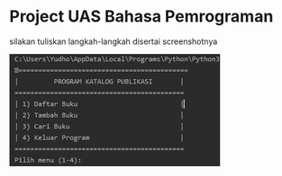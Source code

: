 # Project UAS Bahasa Pemrograman
silakan tuliskan langkah-langkah disertai screenshotnya

![](https://github.com/aditya-sultan/uaspy20/blob/master/output.jfif)
